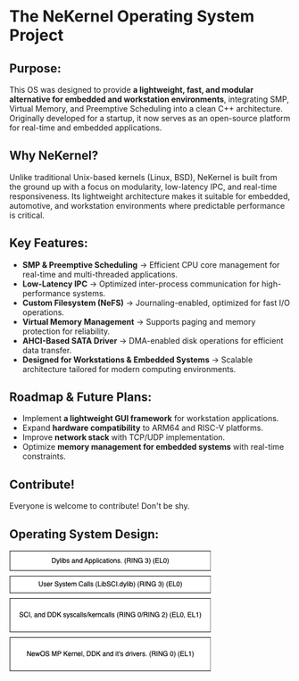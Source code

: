 # The NeKernel Operating System Project

## Purpose:

This OS was designed to provide **a lightweight, fast, and modular alternative for embedded and workstation environments**, integrating SMP, Virtual Memory, and Preemptive Scheduling into a clean C++ architecture. 
Originally developed for a startup, it now serves as an open-source platform for real-time and embedded applications.

## Why NeKernel?
Unlike traditional Unix-based kernels (Linux, BSD), NeKernel is built from the ground up 
with a focus on modularity, low-latency IPC, and real-time responsiveness. 
Its lightweight architecture makes it suitable for embedded, automotive, and workstation environments where predictable performance is critical.

## Key Features:

- **SMP & Preemptive Scheduling** → Efficient CPU core management for real-time and multi-threaded applications.
- **Low-Latency IPC** → Optimized inter-process communication for high-performance systems.
- **Custom Filesystem (NeFS)** → Journaling-enabled, optimized for fast I/O operations.
- **Virtual Memory Management** → Supports paging and memory protection for reliability.
- **AHCI-Based SATA Driver** → DMA-enabled disk operations for efficient data transfer.
- **Designed for Workstations & Embedded Systems** → Scalable architecture tailored for modern computing environments.

## Roadmap & Future Plans:

- Implement **a lightweight GUI framework** for workstation applications.
- Expand **hardware compatibility** to ARM64 and RISC-V platforms.
- Improve **network stack** with TCP/UDP implementation.
- Optimize **memory management for embedded systems** with real-time constraints.

## Contribute!

Everyone is welcome to contribute! Don't be shy.

## Operating System Design:

![../media/os_internals.png](../media/os_internals.png)
